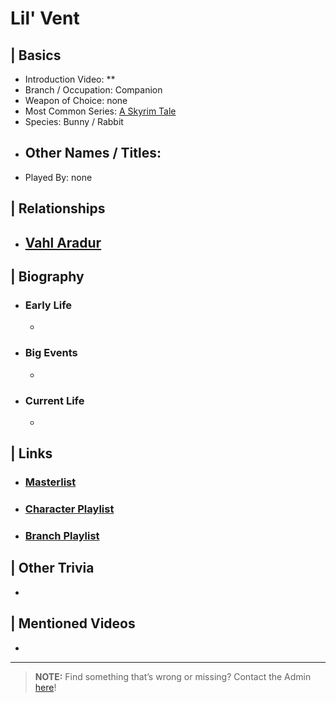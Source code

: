 # Lil' Vent  


## | Basics  
- Introduction Video: **  
- Branch / Occupation: Companion  
- Weapon of Choice: none  
- Most Common Series: [A Skyrim Tale](6.Series/Tale_Series.html)  
- Species: Bunny / Rabbit  
- Other Names / Titles:   
  -   
- Played By: none  


## | Relationships  
- [**Vahl Aradur**](5.Characters/Vahl_Aradur.html)  
  -  


## | Biography  
- ### Early Life  
  -   
- ### Big Events  
  -   
- ### Current Life  
  -   

 
## | Links  
- ### [Masterlist]()  
- ### [Character Playlist]()  
- ### [Branch Playlist]()  


## | Other Trivia  
-   

## | Mentioned Videos
- []()

----

> **NOTE:** Find something that’s wrong or missing? Contact the Admin [here](../chapter_2.md)!